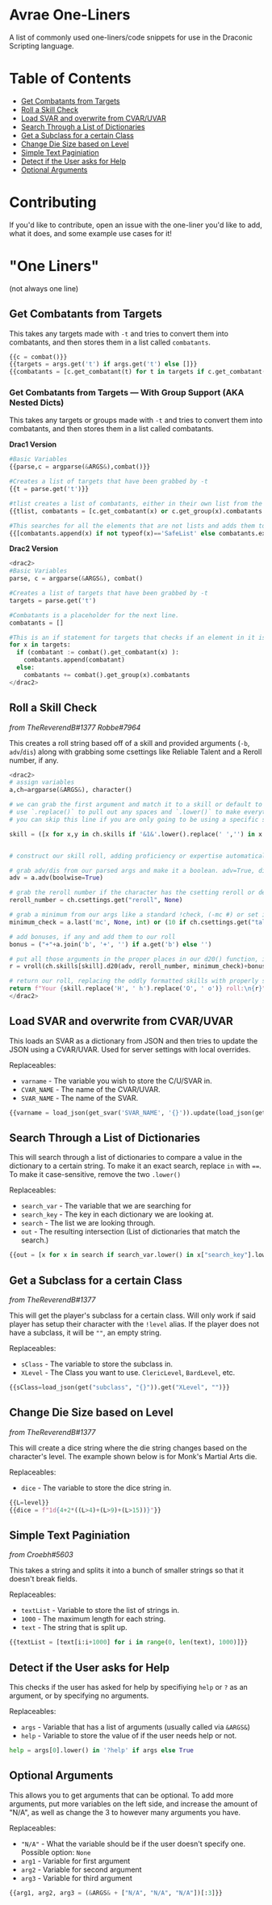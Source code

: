 Avrae One-Liners
================

A list of commonly used one-liners/code snippets for use in the Draconic Scripting language.

Table of Contents
=================
* [Get Combatants from Targets](#get-combatants-from-targets)
* [Roll a Skill Check](#roll-a-skill-check)
* [Load SVAR and overwrite from CVAR/UVAR](#load-svar-and-overwrite-from-cvaruvar)
* [Search Through a List of Dictionaries](#search-through-a-list-of-dictionaries)
* [Get a Subclass for a certain Class](#get-a-subclass-for-a-certain-class)
* [Change Die Size based on Level](#change-die-size-based-on-level)
* [Simple Text Paginiation](#simple-text-paginiation)
* [Detect if the User asks for Help](#detect-if-the-user-asks-for-help)
* [Optional Arguments](#optional-arguments)

Contributing
===========

If you'd like to contribute, open an issue with the one-liner you'd like to add, what it does, and some example use cases for it!

"One Liners"
==========
(not always one line)

Get Combatants from Targets
---------------------------

This takes any targets made with `-t` and tries to convert them into combatants, and then stores them in a list called `combatants`.

```py
{{c = combat()}}
{{targets = args.get('t') if args.get('t') else []}}
{{combatants = [c.get_combatant(t) for t in targets if c.get_combatant(t)] if c else []}}
```

### Get Combatants from Targets — With Group Support (AKA Nested Dicts)

This takes any targets or groups made with `-t` and tries to convert them into combatants, and then stores them in a list called combatants.

**Drac1 Version**
```py
#Basic Variables
{{parse,c = argparse(&ARGS&),combat()}} 

#Creates a list of targets that have been grabbed by -t
{{t = parse.get('t')}}

#tlist creates a list of combatants, either in their own list from the group, or by themselves. Combatants is a placeholder for the next line.
{{tlist, combatants = [c.get_combatant(x) or c.get_group(x).combatants for x in t],[]}}

#This searches for all the elements that are not lists and adds them to combatants, then joins the combatant-group list to the combatants list, allowing for everything to be in one list for further parsing.
{{[combatants.append(x) if not typeof(x)=='SafeList' else combatants.extend(x) for x in tlist]}}
```

**Drac2 Version**
```py
<drac2>
#Basic Variables
parse, c = argparse(&ARGS&), combat()

#Creates a list of targets that have been grabbed by -t
targets = parse.get('t')

#Combatants is a placeholder for the next line.
combatants = []

#This is an if statement for targets that checks if an element in it is a combatant, and appends them to the combatants list, else it gets the list of combatants from the group and joins it to the combatants list, allowing for everything to be in one list for further parsing.
for x in targets:
  if (combatant := combat().get_combatant(x) ):
    combatants.append(combatant)
  else:
    combatants += combat().get_group(x).combatants
</drac2>
```


Roll a Skill Check
------------------------------

*from TheReverendB#1377 Robbe#7964*

This creates a roll string based off of a skill and provided arguments (`-b`, `adv`/`dis`) along with grabbing some csettings like Reliable Talent and a Reroll number, if any.

```py
<drac2>
# assign variables
a,ch=argparse(&ARGS&), character()

# we can grab the first argument and match it to a skill or default to perception.
# use `.replace()` to pull out any spaces and `.lower()` to make everything lowercase in case someone enters "SleighT of Hand".
# you can skip this line if you are only going to be using a specific skill, and enter the skill manually in the vroll(), or make your own list of skills to match against an input.

skill = ([x for x,y in ch.skills if '&1&'.lower().replace(' ','') in x.lower()]+['perception'])[0]


# construct our skill roll, adding proficiency or expertise automatically via .d20(), rerolling 1s for Halfling Luck, applying Reliable Talent if proficient or expertise found in skill along with parsing for advantage/disadvantage and bonuses from our args.

# grab adv/dis from our parsed args and make it a boolean. adv=True, dis=False, neither is None.
adv = a.adv(boolwise=True)

# grab the reroll number if the character has the csetting reroll or default to None
reroll_number = ch.csettings.get("reroll", None)

# grab a minimum from our args like a standard !check, (-mc #) or set it to 10 if the character has the csetting 'talent' set to True and has proficiency or expertise in the chosen skill.
minimum_check = a.last('mc', None, int) or (10 if ch.csettings.get("talent", False) and ch.skills[skill].prof else None)

# add bonuses, if any and add them to our roll
bonus = ("+"+a.join('b', '+', '') if a.get('b') else '')

# put all those arguments in the proper places in our d20() function, inside a vroll().
r = vroll(ch.skills[skill].d20(adv, reroll_number, minimum_check)+bonus)

# return our roll, replacing the oddly formatted skills with properly spaced plain text.
return f"Your {skill.replace('H', ' h').replace('O', ' o')} roll:\n{r}"
</drac2>
```

Load SVAR and overwrite from CVAR/UVAR
---------------------

This loads an SVAR as a dictionary from JSON and then tries to update the JSON using a CVAR/UVAR. Used for server settings with local overrides.

Replaceables: 
* `varname` - The variable you wish to store the C/U/SVAR in.
* `CVAR_NAME` - The name of the CVAR/UVAR.
* `SVAR_NAME` - The name of the SVAR.
```py
{{varname = load_json(get_svar('SVAR_NAME', '{}')).update(load_json(get('CVAR_NAME', '{}')))}}
```

Search Through a List of Dictionaries
-------------------------------------

This will search through a list of dictionaries to compare a value in the dictionary to a certain string.
To make it an exact search, replace `in` with `==`. To make it case-sensitive, remove the two `.lower()`

Replaceables:
* `search_var` - The variable that we are searching for
* `search_key` - The key in each dictionary we are looking at.
* `search` - The list we are looking through.
* `out` - The resulting intersection (List of dictionaries that match the search.)

```py
{{out = [x for x in search if search_var.lower() in x["search_key"].lower()]}}
```

Get a Subclass for a certain Class
----------------------------------

*from TheReverendB#1377*

This will get the player's subclass for a certain class. Will only work if said player has setup their character with the `!level` alias. If the player does not have a subclass, it will be `""`, an empty string.

Replaceables:
* `sClass` - The variable to store the subclass in.
* `XLevel` - The Class you want to use. `ClericLevel`, `BardLevel`, etc.
```py
{{sClass=load_json(get("subclass", "{}")).get("XLevel", "")}}
```

Change Die Size based on Level
------------------------------

*from TheReverendB#1377*

This will create a dice string where the die string changes based on the character's level. The example shown below is for Monk's Martial Arts die.

Replaceables:
* `dice` - The variable to store the dice string in.

```py
{{L=level}}
{{dice = f"1d{4+2*((L>4)+(L>9)+(L>15))}"}}
```

Simple Text Paginiation
-----------------------

*from Croebh#5603*

This takes a string and splits it into a bunch of smaller strings so that it doesn't break fields.

Replaceables:
* `textList` - Variable to store the list of strings in.
* `1000` - The maximum length for each string.
* `text` - The string that is split up.
```py
{{textList = [text[i:i+1000] for i in range(0, len(text), 1000)]}}
```

Detect if the User asks for Help
--------------------------------

This checks if the user has asked for help by specifiying `help` or `?` as an argument, or by specifying no arguments.

Replaceables:
* `args` - Variable that has a list of arguments (usually called via `&ARGS&`)
* `help` - Variable to store the value of if the user needs help or not.

```py
help = args[0].lower() in '?help' if args else True
```

Optional Arguments
------------------

This allows you to get arguments that can be optional. To add more arguments, put more variables on the left side, and increase the amount of "N/A", as well as change the 3 to however many arguments you have.

Replaceables:
* `"N/A"` - What the variable should be if the user doesn't specify one. Possible option: `None`
* `arg1` - Variable for first argument
* `arg2` - Variable for second argument
* `arg3` - Variable for third argument

```py
{{arg1, arg2, arg3 = (&ARGS& + ["N/A", "N/A", "N/A"])[:3]}}
```
